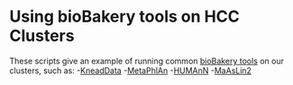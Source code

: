 # Using bioBakery tools on HCC Clusters

These scripts give an example of running common [bioBakery tools](https://github.com/biobakery/biobakery) on our clusters, such as:
-[KneadData](https://github.com/biobakery/kneaddata)
-[MetaPhlAn](https://github.com/biobakery/MetaPhlAn/wiki/MetaPhlAn-4)
-[HUMAnN](https://github.com/biobakery/humann)
-[MaAsLin2](https://huttenhower.sph.harvard.edu/maaslin/)
